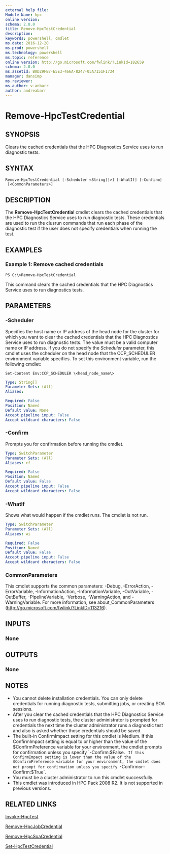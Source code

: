 ```yaml
---
external help file:
Module Name: hpc
online version:
schema: 2.0.0
title: Remove-HpcTestCredential
description:
keywords: powershell, cmdlet
ms.date: 2016-12-20
ms.prod: powershell
ms.technology: powershell
ms.topic: reference
online version: http://go.microsoft.com/fwlink/?LinkId=182659
schema: 2.0.0
ms.assetid: B0D29FB7-E5E3-466A-8247-05A7151F1734
manager: dansimp
ms.reviewer:
ms.author: v-anbarr
author: andreabarr
---
```


# Remove-HpcTestCredential

## SYNOPSIS
Clears the cached credentials that the HPC Diagnostics Service uses to run diagnostic tests.

## SYNTAX

```
Remove-HpcTestCredential [-Scheduler <String[]>] [-WhatIf] [-Confirm]
 [<CommonParameters>]
```

## DESCRIPTION
The **Remove-HpcTestCredential** cmdlet clears the cached credentials that the HPC Diagnostics Service uses to run diagnostic tests.
These credentials are used to run the clusrun commands that run each phase of the diagnostic test if the user does not specify credentials when running the test.

## EXAMPLES

### Example 1: Remove cached credentials
```
PS C:\>Remove-HpcTestCredential
```

This command clears the cached credentials that the HPC Diagnostics Service uses to run diagnostics tests.

## PARAMETERS

### -Scheduler
Specifies the host name or IP address of the head node for the cluster for which you want to clear the cached credentials that the HPC Diagnostics Service uses to run diagnostic tests.
The value must be a valid computer name or IP address.
If you do not specify the *Scheduler* parameter, this cmdlet uses the scheduler on the head node that the CCP_SCHEDULER environment variable specifies.
To set this environment variable, run the following cmdlet:

`Set-Content Env:CCP_SCHEDULER \<head_node_name\>`

```yaml
Type: String[]
Parameter Sets: (All)
Aliases:

Required: False
Position: Named
Default value: None
Accept pipeline input: False
Accept wildcard characters: False
```

### -Confirm
Prompts you for confirmation before running the cmdlet.

```yaml
Type: SwitchParameter
Parameter Sets: (All)
Aliases: cf

Required: False
Position: Named
Default value: False
Accept pipeline input: False
Accept wildcard characters: False
```

### -WhatIf
Shows what would happen if the cmdlet runs.
The cmdlet is not run.

```yaml
Type: SwitchParameter
Parameter Sets: (All)
Aliases: wi

Required: False
Position: Named
Default value: False
Accept pipeline input: False
Accept wildcard characters: False
```

### CommonParameters
This cmdlet supports the common parameters: -Debug, -ErrorAction, -ErrorVariable, -InformationAction, -InformationVariable, -OutVariable, -OutBuffer, -PipelineVariable, -Verbose, -WarningAction, and -WarningVariable. For more information, see about_CommonParameters (http://go.microsoft.com/fwlink/?LinkID=113216).

## INPUTS

### None

## OUTPUTS

### None

## NOTES
* You cannot delete installation credentials. You can only delete credentials for running diagnostic tests, submitting jobs, or creating SOA sessions.
* After you clear the cached credentials that the HPC Diagnostics Service uses to run diagnostic tests, the cluster administrator is prompted for credentials the next time the cluster administrator runs a diagnostic test and also is asked whether those credentials should be saved.
* The built-in ConfirmImpact setting for this cmdlet is Medium. If this ConfirmImpact setting is equal to or higher than the value of the $ConfirmPreference variable for your environment, the cmdlet prompts for confirmation unless you specify `-Confirm:$False`. If this ConfirmImpact setting is lower than the value of the $ConfirmPreference variable for your environment, the cmdlet does not prompt for confirmation unless you specify `-Confirm` or `-Confirm:$True`.
* You must be a cluster administrator to run this cmdlet successfully.
* This cmdlet was introduced in HPC Pack 2008 R2. It is not supported in previous versions.

## RELATED LINKS

[Invoke-HpcTest](./Invoke-HpcTest.md)

[Remove-HpcJobCredential](./Remove-HpcJobCredential.md)

[Remove-HpcSoaCredential](./Remove-HpcSoaCredential.md)

[Set-HpcTestCredential](./Set-HpcTestCredential.md)

